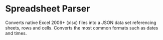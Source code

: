 # Spreadsheet Parser

Converts native Excel 2006+ (xlsx) files into a JSON data set referencing sheets, rows and cells. Converts the most common formats such as dates and times.
